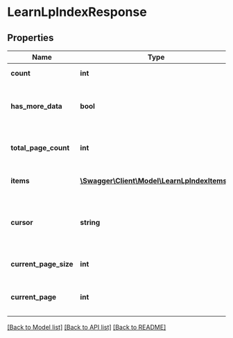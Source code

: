 # LearnLpIndexResponse

## Properties
Name | Type | Description | Notes
------------ | ------------- | ------------- | -------------
**count** | **int** | The count of the LP&#39;s | 
**has_more_data** | **bool** | True if the current page is not the last page | 
**total_page_count** | **int** | Total number of pages returned | [optional] 
**items** | [**\Swagger\Client\Model\LearnLpIndexItems[]**](LearnLpIndexItems.md) | List of Learning plans | 
**cursor** | **string** | Unique ID used to temporarily store search parameters | 
**current_page_size** | **int** | Number of items per page | 
**current_page** | **int** | Page number of the current page | 

[[Back to Model list]](../README.md#documentation-for-models) [[Back to API list]](../README.md#documentation-for-api-endpoints) [[Back to README]](../README.md)


